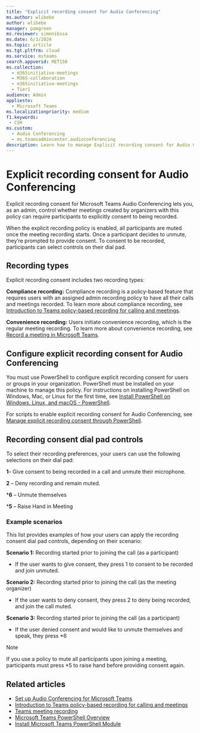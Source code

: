 ```yaml
---
title: "Explicit recording consent for Audio Conferencing"
ms.author: wlibebe
author: wlibebe
manager: pamgreen
ms.reviewer: simonibssa
ms.date: 6/3/2024
ms.topic: article
ms.tgt.pltfrm: cloud
ms.service: msteams
search.appverid: MET150
ms.collection: 
  - m365initiative-meetings
  - M365-collaboration
  - m365initiative-meetings
  - Tier1
audience: Admin
appliesto: 
  - Microsoft Teams
ms.localizationpriority: medium
f1.keywords:
 - CSH
ms.custom: 
  - Audio Conferencing
  - ms.teamsadmincenter.audioconferencing
description: Learn how to manage Explicit recording consent for Audio Conferencing in Microsoft Teams. Learn how to require participants to require consent to being recorded when dialing into Microsoft Teams meetings.
---
```


# Explicit recording consent for Audio Conferencing

Explicit recording consent for Microsoft Teams Audio Conferencing lets you, as an admin, control whether meetings created by organizers with this policy can require participants to explicitly consent to being recorded.

When the explicit recording policy is enabled, all participants are muted once the meeting recording starts. Once a participant decides to unmute, they’re prompted to provide consent. To consent to be recorded, participants can select controls on their dial pad.

## Recording types

Explicit recording consent includes two recording types:  

**Compliance recording:** Compliance recording is a policy-based feature that requires users with an assigned admin recording policy to have all their calls and meetings recorded. To learn more about compliance recording, see [Introduction to Teams policy-based recording for calling and meetings](teams-recording-policy.md).

**Convenience recording:** Users initiate convenience recording, which is the regular meeting recording. To learn more about convenience recording, see [Record a meeting in Microsoft Teams](https://support.microsoft.com/office/record-a-meeting-in-microsoft-teams-34dfbe7f-b07d-4a27-b4c6-de62f1348c24).

## Configure explicit recording consent for Audio Conferencing

You must use PowerShell to configure explicit recording consent for users or groups in your organization. PowerShell must be installed on your machine to manage this policy. For instructions on installing PowerShell on Windows, Mac, or Linux for the first time, see [Install PowerShell on Windows, Linux, and macOS - PowerShell](/powershell/scripting/install/installing-powershell).

For scripts to enable explicit recording consent for Audio Conferencing, see [Manage explicit recording consent through PowerShell](meeting-recording.md#manage-explicit-recording-consent-through-powershell).

## Recording consent dial pad controls

To select their recording preferences, your users can use the following selections on their dial pad:

**1**– Give consent to being recorded in a call and unmute their microphone.

**2** – Deny recording and remain muted.

***6** – Unmute themselves

***5** – Raise Hand in Meeting

### Example scenarios

This list provides examples of how your users can apply the recording consent dial pad controls, depending on their scenario:

**Scenario 1:** Recording started prior to joining the call (as a participant)

- If the user wants to give consent, they press 1 to consent to be recorded and join unmuted.

**Scenario 2:** Recording started prior to joining the call (as the meeting organizer)

- If the user wants to deny consent, they press 2 to deny being recorded, and join the call muted.

**Scenario 3:** Recording started prior to joining the call (as a participant)

- If the user denied consent and would like to unmute themselves and speak, they press *6

> [!NOTE]
> If you use a policy to mute all participants upon joining a meeting, participants must press *5 to raise hand before providing consent again.

## Related articles

- [Set up Audio Conferencing for Microsoft Teams](set-up-audio-conferencing-in-teams.md)
- [Introduction to Teams policy-based recording for calling and meetings](teams-recording-policy.md)
- [Teams meeting recording](meeting-recording.md)
- [Microsoft Teams PowerShell Overview](teams-powershell-overview.md)
- [Install Microsoft Teams PowerShell Module](teams-powershell-install.md)
